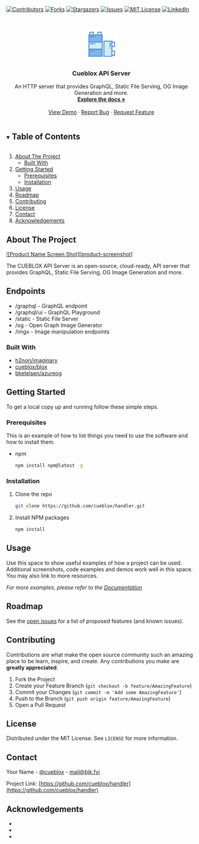 <!-- PROJECT SHIELDS -->
<!--
*** I'm using markdown "reference style" links for readability.
*** Reference links are enclosed in brackets [ ] instead of parentheses ( ).
*** See the bottom of this document for the declaration of the reference variables
*** for contributors-url, forks-url, etc. This is an optional, concise syntax you may use.
*** https://www.markdownguide.org/basic-syntax/#reference-style-links
-->
[![Contributors][contributors-shield]][contributors-url]
[![Forks][forks-shield]][forks-url]
[![Stargazers][stars-shield]][stars-url]
[![Issues][issues-shield]][issues-url]
[![MIT License][license-shield]][license-url]
[![LinkedIn][linkedin-shield]][linkedin-url]



<!-- PROJECT LOGO -->
<br />
<p align="center">
  <a href="https://github.com/cueblox/handler">
    <img src="images/cueblox-logo.svg" alt="Logo" width="80" height="80">
  </a>

  <h3 align="center">Cueblox API Server</h3>

  <p align="center">
    An HTTP server that provides GraphQL, Static File Serving, OG Image Generation and more.
    <br />
    <a href="https://github.com/cueblox/handler"><strong>Explore the docs »</strong></a>
    <br />
    <br />
    <a href="https://github.com/cueblox/handler">View Demo</a>
    ·
    <a href="https://github.com/cueblox/handler/issues">Report Bug</a>
    ·
    <a href="https://github.com/cueblox/handler/issues">Request Feature</a>
  </p>
</p>



<!-- TABLE OF CONTENTS -->
<details open="open">
  <summary><h2 style="display: inline-block">Table of Contents</h2></summary>
  <ol>
    <li>
      <a href="#about-the-project">About The Project</a>
      <ul>
        <li><a href="#built-with">Built With</a></li>
      </ul>
    </li>
    <li>
      <a href="#getting-started">Getting Started</a>
      <ul>
        <li><a href="#prerequisites">Prerequisites</a></li>
        <li><a href="#installation">Installation</a></li>
      </ul>
    </li>
    <li><a href="#usage">Usage</a></li>
    <li><a href="#roadmap">Roadmap</a></li>
    <li><a href="#contributing">Contributing</a></li>
    <li><a href="#license">License</a></li>
    <li><a href="#contact">Contact</a></li>
    <li><a href="#acknowledgements">Acknowledgements</a></li>
  </ol>
</details>



<!-- ABOUT THE PROJECT -->
## About The Project

[![Product Name Screen Shot][product-screenshot]](https://example.com)

The CUEBLOX API Server is an open-source, cloud-ready, API server that provides GraphQL, Static File Serving, OG Image Generation and more.

## Endpoints

* /graphql - GraphQL endpoint
* /graphql/ui - GraphQL Playground
* /static - Static File Server
* /og - Open Graph Image Generator
* /imgx - Image manipulation endpoints

### Built With

* [h2non/imaginary](https://github.com/h2non/imaginary)
* [cueblox/blox](https://github.com/cueblox/blox)
* [bketelsen/azureog](https://github.com/bketelsen/azureog)



<!-- GETTING STARTED -->
## Getting Started

To get a local copy up and running follow these simple steps.

### Prerequisites

This is an example of how to list things you need to use the software and how to install them.
* npm
  ```sh
  npm install npm@latest -g
  ```

### Installation

1. Clone the repo
   ```sh
   git clone https://github.com/cueblox/handler.git
   ```
2. Install NPM packages
   ```sh
   npm install
   ```



<!-- USAGE EXAMPLES -->
## Usage

Use this space to show useful examples of how a project can be used. Additional screenshots, code examples and demos work well in this space. You may also link to more resources.

_For more examples, please refer to the [Documentation](https://example.com)_



<!-- ROADMAP -->
## Roadmap

See the [open issues](https://github.com/cueblox/handler/issues) for a list of proposed features (and known issues).



<!-- CONTRIBUTING -->
## Contributing

Contributions are what make the open source community such an amazing place to be learn, inspire, and create. Any contributions you make are **greatly appreciated**.

1. Fork the Project
2. Create your Feature Branch (`git checkout -b feature/AmazingFeature`)
3. Commit your Changes (`git commit -m 'Add some AmazingFeature'`)
4. Push to the Branch (`git push origin feature/AmazingFeature`)
5. Open a Pull Request



<!-- LICENSE -->
## License

Distributed under the MIT License. See `LICENSE` for more information.



<!-- CONTACT -->
## Contact

Your Name - [@cueblox](https://twitter.com/cueblox) - mail@bjk.fyi

Project Link: [https://github.com/cueblox/handler](https://github.com/cueblox/handler)



<!-- ACKNOWLEDGEMENTS -->
## Acknowledgements

* []()
* []()
* []()





<!-- MARKDOWN LINKS & IMAGES -->
<!-- https://www.markdownguide.org/basic-syntax/#reference-style-links -->
[contributors-shield]: https://img.shields.io/github/contributors/cueblox/repo.svg?style=for-the-badge
[contributors-url]: https://github.com/cueblox/repo/graphs/contributors
[forks-shield]: https://img.shields.io/github/forks/cueblox/repo.svg?style=for-the-badge
[forks-url]: https://github.com/cueblox/repo/network/members
[stars-shield]: https://img.shields.io/github/stars/cueblox/repo.svg?style=for-the-badge
[stars-url]: https://github.com/cueblox/repo/stargazers
[issues-shield]: https://img.shields.io/github/issues/cueblox/repo.svg?style=for-the-badge
[issues-url]: https://github.com/cueblox/repo/issues
[license-shield]: https://img.shields.io/github/license/cueblox/repo.svg?style=for-the-badge
[license-url]: https://github.com/cueblox/repo/blob/master/LICENSE.txt
[linkedin-shield]: https://img.shields.io/badge/-LinkedIn-black.svg?style=for-the-badge&logo=linkedin&colorB=555
[linkedin-url]: https://linkedin.com/in/cueblox